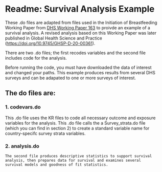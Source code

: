 # Readme: Survival Analysis Example

These .do files are adapted from files used in the Initiation of Breastfeeding Working Paper from [DHS Working Paper 163](https://dhsprogram.com/publications/publication-wp163-working-papers.cfm?cssearch=940029_1) to proivde an example of a survival analysis. A revised analysis based on this Working Paper was later published in Global Health Science and Practice (https://doi.org/10.9745/GHSP-D-20-00361).

There are two .do files; the first recodes variables and the second file includes code for the analysis.

Before running the code, you must have downloaded the data of interest and changed your paths. This example produces results from several DHS surveys and can be adapated to one or more surveys of interest. 

## The do files are:

### 1. codevars.do
   This .do file uses the KR files to code all necessary outcome and exposure variables for the analysis. 
   This .do file calls the a Survey_strata.do file (which you can find in section 2) to create a standard variable name for country-specifc survey strata variables. 

### 2. analysis.do
    The second file produces descriptive statistics to support survival analysis, then prepares data for survival and examines several survival models and goodness of fit statistics. 

 
